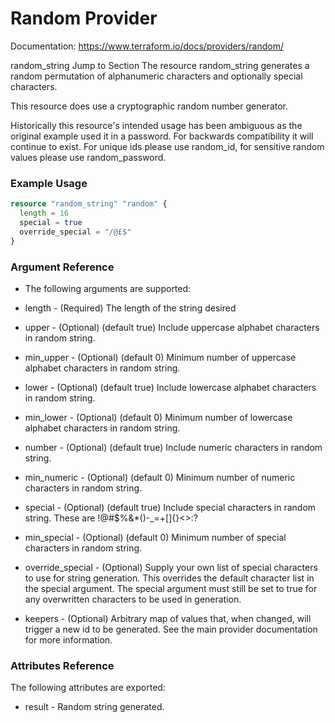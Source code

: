 # Random Provider

Documentation: https://www.terraform.io/docs/providers/random/

random_string
Jump to Section
The resource random_string generates a random permutation of alphanumeric characters and optionally special characters.

This resource does use a cryptographic random number generator.

Historically this resource's intended usage has been ambiguous as the original example used it in a password. For backwards compatibility it will continue to exist. For unique ids please use random_id, for sensitive random values please use random_password.

### Example Usage
```terraform
resource "random_string" "random" {
  length = 16
  special = true
  override_special = "/@£$"
}
```

### Argument Reference

* The following arguments are supported:

* length - (Required) The length of the string desired

* upper - (Optional) (default true) Include uppercase alphabet characters in random string.

* min_upper - (Optional) (default 0) Minimum number of uppercase alphabet characters in random string.

* lower - (Optional) (default true) Include lowercase alphabet characters in random string.

* min_lower - (Optional) (default 0) Minimum number of lowercase alphabet characters in random string.

* number - (Optional) (default true) Include numeric characters in random string.

* min_numeric - (Optional) (default 0) Minimum number of numeric characters in random string.

* special - (Optional) (default true) Include special characters in random string. These are !@#$%&*()-_=+[]{}<>:?

* min_special - (Optional) (default 0) Minimum number of special characters in random string.

* override_special - (Optional) Supply your own list of special characters to use for string generation. This overrides the default character list in the special argument. The special argument must still be set to true for any overwritten characters to be used in generation.

* keepers - (Optional) Arbitrary map of values that, when changed, will trigger a new id to be generated. See the main provider documentation for more information.

### Attributes Reference

The following attributes are exported:

* result - Random string generated.